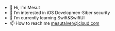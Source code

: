 - 👋 Hi, I’m Mesut
- 👀 I’m interested in iOS Developmen-Siber security
- 🌱 I’m currently learning Swift&SwiftUI
- 📫 How to reach me mesutalver@icloud.com

<!---
mortis-black/mortis-black is a ✨ special ✨ repository because its `README.md` (this file) appears on your GitHub profile.
You can click the Preview link to take a look at your changes.
--->
